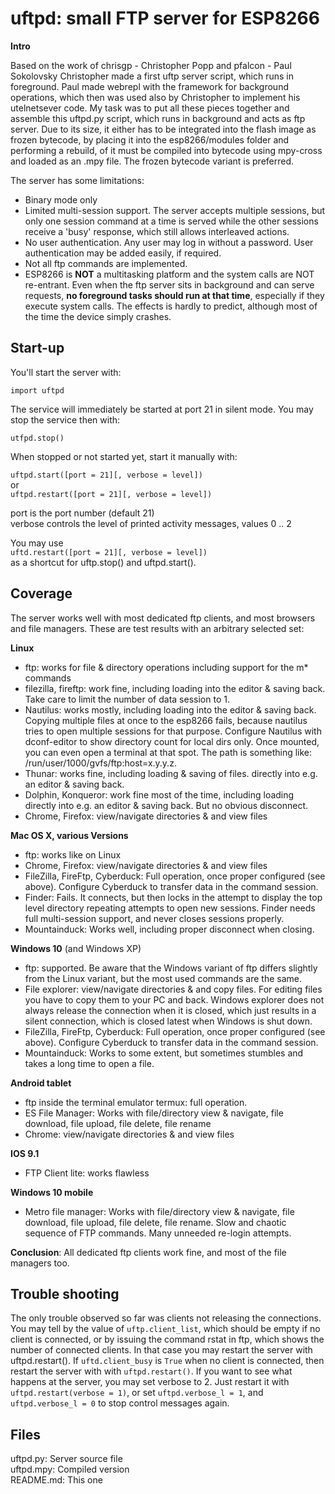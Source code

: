 ﻿# uftpd: small FTP server for ESP8266

**Intro**

Based on the work of chrisgp - Christopher Popp and pfalcon - Paul Sokolovsky
Christopher made a first uftp server script, which runs in foreground.
Paul made webrepl with the framework for background operations, which then was used
also by Christopher to implement his utelnetsever code.
My task was to put all these pieces together and assemble this uftpd.py script,
which runs in background and acts as ftp server.
Due to its size, it either has to be integrated into the flash image as frozen
bytecode, by placing it into the esp8266/modules folder and performing a rebuild,
of it must be compiled into bytecode using mpy-cross and loaded as an .mpy file.
The frozen bytecode variant is preferred.

The server has some limitations:
- Binary mode only
- Limited multi-session support. The server accepts multiple sessions, but only
one session command at a time is served while the other sessions receive a 'busy'
response, which still allows interleaved actions.
- No user authentication. Any user may log in without a password. User
authentication may be added easily, if required.
- Not all ftp commands are implemented.
- ESP8266 is **NOT** a multitasking platform and the system calls are NOT re-entrant.
Even when the ftp server sits in background and can serve requests, **no
foreground tasks should run at that time**, especially if they execute system calls.
The effects is hardly to predict, although most of the time the device simply
crashes.


## Start-up

You'll start the server with:  

`import uftpd`  

The service will immediately be started at port 21 in silent mode. You may
stop the service then with:  

`utfpd.stop()`  

When stopped or not started yet, start it manually with:

`uftpd.start([port = 21][, verbose = level])`   
or   
`uftpd.restart([port = 21][, verbose = level])`  

port is the port number (default 21)  
verbose controls the level of printed activity messages, values 0 .. 2

You may use  
`uftd.restart([port = 21][, verbose = level])`  
as a shortcut for uftp.stop() and uftpd.start().

## Coverage
The server works well with most dedicated ftp clients, and most browsers and file
managers. These are test results with an arbitrary selected set:

**Linux**

- ftp: works for file & directory operations including support for the m* commands
- filezilla, fireftp: work fine, including loading into the editor & saving back.
Take care to limit the number of data session to 1.
- Nautilus: works mostly, including loading into the editor & saving back.
Copying multiple files at once to the esp8266 fails, because nautilus tries
to open multiple sessions for that purpose.
Configure Nautilus with dconf-editor to show directory count for local dirs only.
Once mounted, you can even open a terminal at that spot.
The path is something like: /run/user/1000/gvfs/ftp:host=x.y.y.z.
- Thunar: works fine, including loading & saving of files.
directly into e.g. an editor & saving back.
- Dolphin, Konqueror: work fine most of the time, including loading
directly into e.g. an editor & saving back. But no obvious disconnect.
- Chrome, Firefox: view/navigate directories & and view files

**Mac OS X, various Versions**

- ftp: works like on Linux
- Chrome, Firefox: view/navigate directories & and view files
- FileZilla, FireFtp, Cyberduck: Full operation, once proper configured (see above).
Configure Cyberduck to transfer data in the command session.
- Finder: Fails. It connects, but then locks in the attempt to display the
top level directory repeating attempts to open new sessions. Finder needs
full multi-session support, and never closes sessions properly.
- Mountainduck: Works well, including proper disconnect when closing.


**Windows 10** (and Windows XP)

- ftp: supported. Be aware that the Windows variant of ftp differs slightly
from the Linux variant, but the most used commands are the same.
- File explorer: view/navigate directories & and copy files. For editing files you
have to copy them to your PC and back. Windows explorer does not always release the
connection when it is closed, which just results in a silent connection, which
is closed latest when Windows is shut down.
- FileZilla, FireFtp, Cyberduck: Full operation, once proper configured (see above).
Configure Cyberduck to transfer data in the command session.
- Mountainduck: Works to some extent, but sometimes stumbles and takes a long
time to open a file.

**Android tablet**

- ftp inside the terminal emulator termux: full operation.
- ES File Manager: Works with file/directory view & navigate, file download,
file upload, file delete, file rename
- Chrome: view/navigate directories & and view files

**IOS 9.1**

- FTP Client lite: works flawless

**Windows 10 mobile**

- Metro file manager: Works with file/directory view & navigate, file download,
file upload, file delete, file rename. Slow and chaotic sequence of FTP commands.
Many unneeded re-login attempts.

**Conclusion**: All dedicated ftp clients work fine, and most
of the file managers too.

## Trouble shooting
The only trouble observed so far was clients not releasing the connections. You may tell
by the value of `uftp.client_list`, which should be empty if no client is connected, or by issuing the command rstat in ftp, which shows the number of connected clients.
In that case you may restart the server with uftpd.restart(). If `uftd.client_busy`
is `True` when no client is connected, then restart the server with with
`uftpd.restart()`. If you want to see what happens at the server, you may set verbose to 2.
Just restart it with  `uftpd.restart(verbose = 1)`,  or set `uftpd.verbose_l = 1`, and
`uftpd.verbose_l = 0` to stop control messages again.

## Files
uftpd.py: Server source file  
uftpd.mpy: Compiled version  
README.md: This one  
